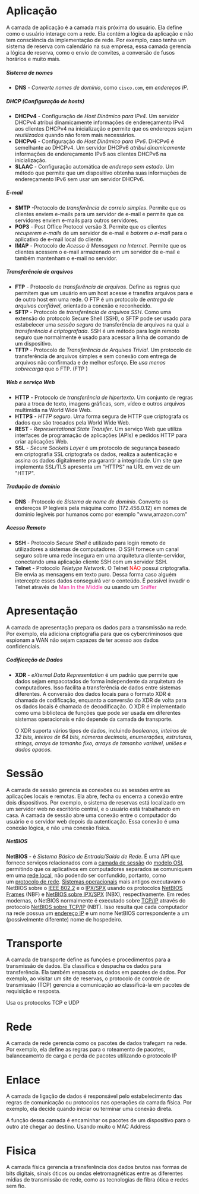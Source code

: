 # Aplicação
A camada de aplicação é a camada mais próxima do usuário. Ela define como o usuário interage com a rede. Ela contém a lógica da aplicação e não tem consciência da implementação de rede. Por exemplo, caso tenha um sistema de reserva com calendário na sua empresa, essa camada gerencia a lógica de reserva, como o envio de convites, a conversão de fusos horários e muito mais.
##### Sistema de nomes

- **DNS** - *Converte nomes de domínio*, como `cisco.com`, em *endereços IP*.
##### DHCP (Configuração de hosts)
- **DHCPv4** - Configuração de *Host Dinâmico para IPv4*. Um servidor DHCPv4 atribui dinamicamente informações de endereçamento IPv4 aos clientes DHCPv4 na inicialização e permite que os endereços sejam *reutilizados* quando não forem mais necessários.
- **DHCPv6** - Configuração do *Host Dinâmico para IPv6*. DHCPv6 é semelhante ao DHCPv4. Um servidor DHCPv6 *atribui dinamicamente* informações de endereçamento IPv6 aos clientes DHCPv6 na inicialização.
- **SLAAC** - Configuração automática de *endereço sem estado*. Um método que permite que um dispositivo obtenha suas informações de endereçamento IPv6 sem usar um servidor DHCPv6.
##### E-mail
- **SMTP** -Protocolo de *transferência de correio simples*. Permite que os clientes enviem e-mails para um servidor de e-mail e permite que os servidores enviem e-mails para outros servidores.
- **POP3** - Post Office Protocol versão 3. Permite que os clientes *recuperem e-mails* de um servidor de e-mail e *baixem o e-mail* para o aplicativo de e-mail local do cliente.
- **IMAP** - Protocolo de *Acesso à Mensagem na Internet*. Permite que os clientes acessem o e-mail armazenado em um servidor de e-mail e também mantenham o e-mail no servidor.
##### Transferência de arquivos
- **FTP** - Protocolo de *transferência de arquivos*. Define as regras que permitem que um usuário em um host acesse e transfira arquivos para e de outro host em uma rede. O FTP é um protocolo de *entrega de arquivos confiável*, orientado a conexão e reconhecido.
- **SFTP** - Protocolo de *transferência de arquivos SSH*. Como uma extensão do protocolo Secure Shell (SSH), o SFTP pode ser usado para estabelecer uma *sessão segura* de transferência de arquivos na qual a *transferência é criptografada*. SSH é um método para login remoto seguro que normalmente é usado para acessar a linha de comando de um dispositivo.
- **TFTP** - Protocolo de *Transferência de Arquivos Trivial*. Um protocolo de transferência de arquivos simples e sem conexão com entrega de arquivos não confirmada e de melhor esforço. Ele *usa menos sobrecarga* que o FTP. (FTP )
##### Web e serviço Web
- **HTTP** - Protocolo de *transferência de hipertexto*. Um conjunto de regras para a troca de texto, imagens gráficas, som, vídeo e outros arquivos multimídia na World Wide Web.
- **HTTPS** - *HTTP seguro*. Uma forma segura de HTTP que criptografa os dados que são trocados pela World Wide Web.
- **REST** - *Representational State Transfer*. Um serviço Web que utiliza interfaces de programação de aplicações (APIs) e pedidos HTTP para criar aplicações Web.
- **SSL** - *Secure Sockets Layer* é um protocolo de segurança baseado em criptografia
	SSL criptografa os dados, realiza a autenticação e assina os dados digitalmente pra garantir a integridade. Um site que implementa SSL/TLS apresenta um "HTTPS" na URL em vez de um "HTTP".
##### Tradução de domínio 
- **DNS**  - Protocolo de *Sistema de nome de domínio*. Converte os endereços IP legíveis pela máquina como (172.456.0.12) em nomes de domínio legíveis por humanos como por exemplo "www,amazon.com"
##### Acesso Remoto
- **SSH** - Protocolo *Secure Shell* é utilizado para login remoto de utilizadores a sistemas de computadores. O SSH fornece um canal seguro sobre uma rede insegura em uma arquitetura cliente-servidor, conectando uma aplicação cliente SSH com um servidor SSH.
- **Telnet** - Protocolo *Teletype Network*. O Telnet <span style="color:#ff0000">NÃO</span> possui criptografia. Ele envia as mensagens em texto puro. Dessa forma caso alguém intercepte esses dados conseguirá ver o conteúdo. É possível invadir o Telnet através de <span style="color:#eb1e96">Man In the Middle</span> ou usando um <span style="color:#eb1e96">Sniffer</span> 


# Apresentação
A camada de apresentação prepara os dados para a transmissão na rede. Por exemplo, ela adiciona criptografia para que os cybercriminosos que espionam a WAN não sejam capazes de ter acesso aos dados confidenciais.
##### Codificação de Dados
- **XDR** -  *eXternal Data Representation* é um padrão que permite que dados sejam empacotados de forma independente da arquitetura de computadores. Isso facilita a transferência de dados entre sistemas diferentes. A conversão dos dados locais para o formato XDR é chamada de codificação, enquanto a conversão do XDR de volta para os dados locais é chamada de decodificação. O XDR é implementado como uma biblioteca de funções que pode ser usada em diferentes sistemas operacionais e não depende da camada de transporte.

	O XDR suporta vários tipos de dados, incluindo *booleanos, inteiros de 32 bits, inteiros de 64 bits, números decimais, enumerações, estruturas, strings, arrays de tamanho fixo, arrays de tamanho variável, uniões e dados opacos.*
# Sessão
A camada de sessão gerencia as conexões ou as sessões entre as aplicações locais e remotas. Ela abre, fecha ou encerra a conexão entre dois dispositivos. Por exemplo, o sistema de reservas está localizado em um servidor web no escritório central, e o usuário está trabalhando em casa. A camada de sessão abre uma conexão entre o computador do usuário e o servidor web depois da autenticação. Essa conexão é uma conexão lógica, e não uma conexão física.
##### NetBIOS
**NetBIOS** - é *Sistema Básico de Entrada/Saída de Rede*. É uma API que fornece serviços relacionados com a [camada de sessão](https://pt.wikipedia.org/wiki/Camada_de_sess%C3%A3o "Camada de sessão") do [modelo OSI](https://pt.wikipedia.org/wiki/Modelo_OSI "Modelo OSI"), permitindo que os aplicativos em computadores separados se comuniquem em uma [rede local](https://pt.wikipedia.org/wiki/Rede_de_%C3%A1rea_local "Rede de área local"), não podendo ser confundido, portanto, como um [protocolo de rede](https://pt.wikipedia.org/wiki/Protocolo_de_rede "Protocolo de rede"). [Sistemas operacionais](https://pt.wikipedia.org/wiki/Sistema_operacional "Sistema operacional") mais antigos executavam o NetBIOS sobre o [IEEE 802.2](https://pt.wikipedia.org/wiki/IEEE_802.2 "IEEE 802.2") e o [IPX/SPX](https://pt.wikipedia.org/wiki/IPX/SPX "IPX/SPX") usando os protocolos [NetBIOS Frames](https://pt.wikipedia.org/w/index.php?title=NetBIOS_Frames&action=edit&redlink=1 "NetBIOS Frames (página não existe)") (NBF) e [NetBIOS sobre IPX/SPX](https://pt.wikipedia.org/w/index.php?title=NetBIOS_sobre_IPX/SPX&action=edit&redlink=1 "NetBIOS sobre IPX/SPX (página não existe)") (NBX), respectivamente. Em redes modernas, o NetBIOS normalmente é executado sobre [TCP/IP](https://pt.wikipedia.org/wiki/TCP/IP "TCP/IP") através do protocolo [NetBIOS sobre TCP/IP](https://pt.wikipedia.org/w/index.php?title=NetBIOS_sobre_TCP/IP&action=edit&redlink=1 "NetBIOS sobre TCP/IP (página não existe)") (NBT). Isso resulta que cada computador na rede possua um [endereço IP](https://pt.wikipedia.org/wiki/Endere%C3%A7o_IP "Endereço IP") e um nome NetBIOS correspondente a um (possivelmente diferente) nome de hospedeiro.


# Transporte
A camada de transporte define as funções e procedimentos para a transmissão de dados. Ela classifica e despacha os dados para transferência. Ela também empacota os dados em pacotes de dados. Por exemplo, ao visitar um site de reservas, o protocolo de controle de transmissão (TCP) gerencia a comunicação ao classificá-la em pacotes de requisição e resposta. 

Usa os protocolos TCP e UDP
# Rede
A camada de rede gerencia como os pacotes de dados trafegam na rede. Por exemplo, ela define as regras para o roteamento de pacotes, balanceamento de carga e perda de pacotes utilizando o protocolo IP
# Enlace
A camada de ligação de dados é responsável pelo estabelecimento das regras de comunicação ou protocolos nas operações da camada física. Por exemplo, ela decide quando iniciar ou terminar uma conexão direta. 

A função dessa camada é encaminhar os pacotes de um dispositivo para o outro até chegar ao destino. 
Usando muito o MAC Address
# Fisica
A camada física gerencia a transferência dos dados brutos nas formas de bits digitais, sinais óticos ou ondas eletromagnéticas entre as diferentes mídias de transmissão de rede, como as tecnologias de fibra ótica e redes sem fio.